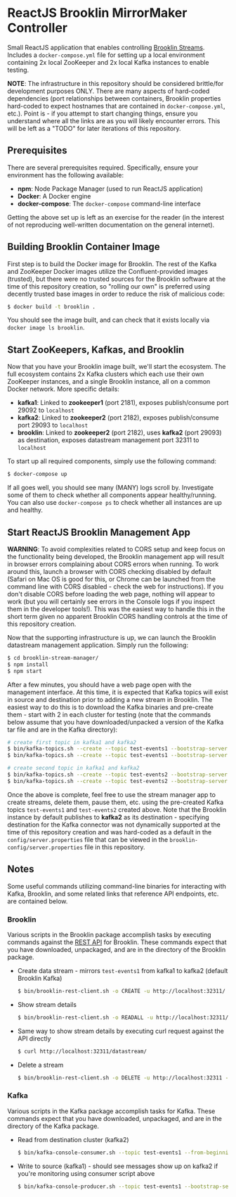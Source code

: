 # ReactJS Brooklin MirrorMaker Controller

Small ReactJS application that enables controlling [Brooklin Streams](https://github.com/linkedin/brooklin).
Includes a `docker-compose.yml` file for setting up a local environment containing 2x local ZooKeeper and 2x local
Kafka instances to enable testing.

**NOTE**: The infrastructure in this repository should be considered brittle/for development purposes ONLY. There
are many aspects of hard-coded dependencies (port relationships between containers, Brooklin properties hard-coded to
expect hostnames that are contained in `docker-compose.yml`, etc.). Point is - if you attempt to start changing things,
ensure you understand where all the links are as you will likely encounter errors. This will be left as a "TODO" for
later iterations of this repository.

## Prerequisites

There are several prerequisites required. Specifically, ensure your environment has the following available:

- **npm**: Node Package Manager (used to run ReactJS application)
- **Docker**: A Docker engine
- **docker-compose**: The `docker-compose` command-line interface

Getting the above set up is left as an exercise for the reader (in the interest of not reproducing well-written
documentation on the general internet).

## Building Brooklin Container Image

First step is to build the Docker image for Brooklin. The rest of the Kafka and ZooKeeper Docker images utilize
the Confluent-provided images (trusted), but there were no trusted sources for the Brooklin software at the time
of this repository creation, so "rolling our own" is preferred using decently trusted base images in order to reduce
the risk of malicious code:

```bash
$ docker build -t brooklin .
```

You should see the image built, and can check that it exists locally via `docker image ls brooklin`.

## Start ZooKeepers, Kafkas, and Brooklin

Now that you have your Brooklin image built, we'll start the ecosystem. The full ecosystem contains 2x Kafka clusters
which each use their own ZooKeeper instances, and a single Brooklin instance, all on a common Docker network. More
specific details:

- **kafka1**: Linked to **zookeeper1** (port 2181), exposes publish/consume port 29092 to `localhost`
- **kafka2**: Linked to **zookeeper2** (port 2182), exposes publish/consume port 29093 to `localhost`
- **brooklin**: Linked to **zookeeper2** (port 2182), uses **kafka2** (port 29093) as destination, exposes datastream
management port 32311 to `localhost`

To start up all required components, simply use the following command:

```bash
$ docker-compose up
```

If all goes well, you should see many (MANY) logs scroll by. Investigate some of them to check whether all components
appear healthy/running. You can also use `docker-compose ps` to check whether all instances are up and healthy.

## Start ReactJS Brooklin Management App

**WARNING**: To avoid complexities related to CORS setup and keep focus on the functionality being developed, the
Brooklin management app will result in browser errors complaining about CORS errors when running. To work around this,
launch a browser with CORS checking disabled by default (Safari on Mac OS is good for this, or Chrome can be launched
from the command line with CORS disabled - check the web for instructions). If you don't disable CORS before loading the
web page, nothing will appear to work (but you will certainly see errors in the Console logs if you inspect them in the
developer tools!). This was the easiest way to handle this in the short term given no apparent Brooklin CORS handling
controls at the time of this repository creation.

Now that the supporting infrastructure is up, we can launch the Brooklin datastream management application. Simply
run the following:

```bash
$ cd brooklin-stream-manager/
$ npm install
$ npm start
```

After a few minutes, you should have a web page open with the management interface. At this time, it is expected that
Kafka topics will exist in source and destination prior to adding a new stream in Brooklin. The easiest way to do this is
to download the Kafka binaries and pre-create them - start with 2 in each cluster for testing (note that the commands below
assume that you have downloaded/unpacked a version of the Kafka tar file and are in the Kafka directory):

```bash
# create first topic in kafka1 and kafka2
$ bin/kafka-topics.sh --create --topic test-events1 --bootstrap-server localhost:29092
$ bin/kafka-topics.sh --create --topic test-events1 --bootstrap-server localhost:29093

# create second topic in kafka1 and kafka2
$ bin/kafka-topics.sh --create --topic test-events2 --bootstrap-server localhost:29092
$ bin/kafka-topics.sh --create --topic test-events2 --bootstrap-server localhost:29093
```

Once the above is complete, feel free to use the stream manager app to create streams, delete them, pause them, etc. using
the pre-created Kafka topics `test-events1` and `test-events2` created above. Note that the Brooklin instance by default
publishes to **kafka2** as its destination - specifying destination for the Kafka connector was not dynamically supported
at the time of this repository creation and was hard-coded as a default in the `config/server.properties` file that can be
viewed in the `brooklin-config/server.properties` file in this repository.

## Notes

Some useful commands utilizing command-line binaries for interacting with Kafka, Brooklin, and some related links that
reference API endpoints, etc. are contained below.

### Brooklin

Various scripts in the Brooklin package accomplish tasks by executing commands against the
[REST API](https://github.com/linkedin/brooklin/wiki/REST-Endpoints#endpoints) for Brooklin. These commands expect that
you have downloaded, unpackaged, and are in the directory of the Brooklin package.

- Create data stream - mirrors `test-events1` from kafka1 to kafka2 (default Brooklin Kafka)

    ```bash
    $ bin/brooklin-rest-client.sh -o CREATE -u http://localhost:32311/ -n first-datastream -s "kafka://localhost:29092/test-events1" -p 1 -c kafkaMirroringConnector -t kafkaTransportProvider -m '{"owner":"test-user","system.reuseExistingDestination":"false"}'
    ```

- Show stream details

    ```bash
    $ bin/brooklin-rest-client.sh -o READALL -u http://localhost:32311/
    ```

- Same way to show stream details by executing curl request against the API directly

    ```bash
    $ curl http://localhost:32311/datastream/
    ```

- Delete a stream

    ```bash
    $ bin/brooklin-rest-client.sh -o DELETE -u http://localhost:32311 -n first-datastream
    ```

### Kafka

Various scripts in the Kafka package accomplish tasks for Kafka. These commands expect that you have downloaded, unpackaged,
and are in the directory of the Kafka package.

- Read from destination cluster (kafka2)

    ```bash
    $ bin/kafka-console-consumer.sh --topic test-events1 --from-beginning --bootstrap-server localhost:29093
    ```

- Write to source (kafka1) - should see messages show up on kafka2 if you're monitoring using consumer script above

    ```bash
    $ bin/kafka-console-producer.sh --topic test-events1 --bootstrap-server localhost:29092
    ```
